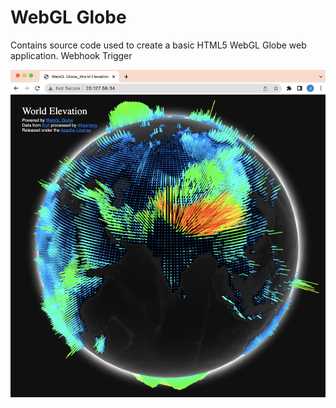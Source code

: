 # WebGL Globe

Contains source code used to create a basic HTML5 WebGL Globe web application.
Webhook Trigger

![3D Globe](/docs/images/image9.png)
